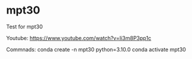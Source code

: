 # mpt30
Test for mpt30


Youtube: https://www.youtube.com/watch?v=Ii3m8P3pp1c

Commnads:
conda create -n mpt30 python=3.10.0
conda activate mpt30
